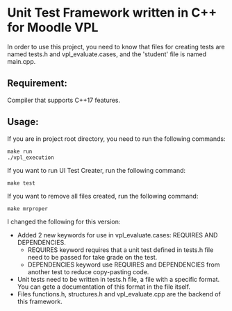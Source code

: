 # **Unit Test Framework written in C++ for Moodle VPL**

In order to use this project, you need to know that files for creating tests are named tests.h and vpl_evaluate.cases, and the 'student' file is named main.cpp.

## **Requirement**:
Compiler that supports C++17 features.

## **Usage**: 
If you are in project root directory, you need to run the following commands:
```
make run
./vpl_execution
```
If you want to run UI Test Creater, run the following command:
```
make test
```
If you want to remove all files created, run the following command:
```
make mrproper
```
I changed the following for this version:
- Added 2 new keywords for use in vpl_evaluate.cases: REQUIRES AND DEPENDENCIES. 
    - REQUIRES keyword requires that a unit test defined in tests.h file need to be passed for take grade on the test.
    - DEPENDENCIES keyword use REQUIRES and DEPENDENCIES from another test to reduce copy-pasting code.  
- Unit tests need to be written in tests.h file, a file with a specific format. You can gete a documentation of this format in the file itself.
- Files functions.h, structures.h and vpl_evaluate.cpp are the backend of this framework.